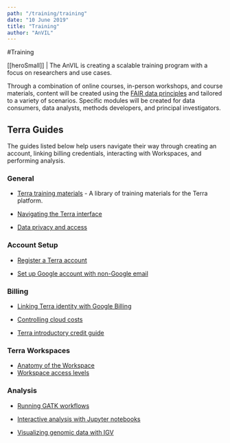 ```yaml
---
path: "/training/training"
date: "10 June 2019"
title: "Training"
author: "AnVIL"
---
```


#Training

[[heroSmall]]
| The AnVIL is creating a scalable training program with a focus on researchers and use cases.

Through a combination of online courses, in-person workshops, and course materials, content will be created using the [FAIR data principles](https://www.nature.com/articles/sdata201618) and tailored to a variety of scenarios. Specific modules will be created for data consumers, data analysts, methods developers, and principal investigators.



## Terra Guides
 
The guides listed below help users navigate their way through creating an account, linking billing credentials, interacting with Workspaces, and performing analysis. 

### General
- [Terra training materials](https://support.terra.bio/) - A library of training materials for the Terra platform.

- [Navigating the Terra interface](https://support.terra.bio/hc/en-us/articles/360022704371-Navigating-in-Terra)

- [Data privacy and access](https://support.terra.bio/hc/en-us/articles/360026775691-Managing-data-privacy-and-access-with-Authorization-Domains)

### Account Setup

- [Register a Terra account](https://support.terra.bio/hc/en-us/articles/360028235911-How-to-register-for-a-Terra-account)

- [Set up Google account with non-Google email](https://support.terra.bio/hc/en-us/articles/360029186611-Setting-up-a-Google-account-with-a-non-Google-email)

### Billing

- [Linking Terra identity with Google Billing](https://support.terra.bio/hc/en-us/articles/360026182251-How-to-set-up-billing-projects-and-Google-Billing-Accounts)

- [Controlling cloud costs](https://support.terra.bio/hc/en-us/sections/360006459511-Controlling-Cloud-costs)

- [Terra introductory credit guide](https://support.terra.bio/hc/en-us/articles/360027940952-Free-credits-FAQs)

### Terra Workspaces

- [Anatomy of the Workspace](https://support.terra.bio/hc/en-us/articles/360022716811-The-Workspace-Organize-data-organize-and-run-analysis-tools)
- [Workspace access levels](https://support.terra.bio/hc/en-us/articles/360025851892-Reader-writer-or-owner-Workspace-access-controls-explained)

### Analysis

- [Running GATK workflows](https://support.terra.bio/hc/en-us/articles/360029034232-Getting-started-with-GATK-workflows-in-the-cloud-FAQs)

- [Interactive analysis with Jupyter notebooks](https://support.terra.bio/hc/en-us/articles/360024898671-Interactive-analysis-with-Jupyter-notebooks)

- [Visualizing genomic data with IGV](https://support.terra.bio/hc/en-us/articles/360029654831-Viewing-IGV-tracks-of-BAM-files-in-your-workspace-data)


